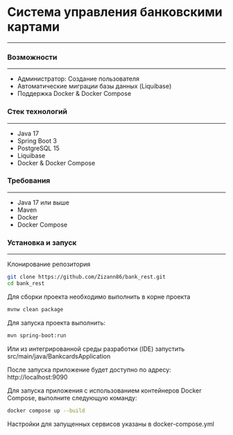 # Система управления банковскими картами

---

### Возможности

---

* Администратор: Создание пользователя 
* Автоматические миграции базы данных (Liquibase)
* Поддержка Docker & Docker Compose

### Стек технологий

---

* Java 17
* Spring Boot 3
* PostgreSQL 15
* Liquibase
* Docker & Docker Compose

### Требования

---

* Java 17 или выше
* Maven 
* Docker 
* Docker Compose 

### Установка и запуск

---
Клонирование репозитория
```bash
git clone https://github.com/Zizann86/bank_rest.git
cd bank_rest
```

Для сборки проекта необходимо выполнить в корне проекта
```bash
mvnw clean package
```
Для запуска проекта выполнить:
```bash
mvn spring-boot:run
```
Или из интегрированной среды разработки (IDE) запустить src/main/java/BankcardsApplication

После запуска приложение будет доступно по адресу: http://localhost:9090

Для запуска приложения с использованием контейнеров Docker Compose, выполните следующую команду:

```bash
docker compose up --build
```
Настройки для запущенных сервисов указаны в docker-compose.yml

